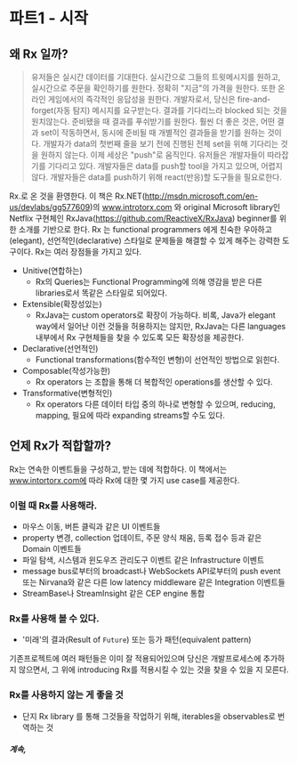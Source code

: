# 파트1 - 시작

## 왜 Rx 일까?

> 유저들은 실시간 데이터를 기대한다. 실시간으로 그들의 트윗메시지를 원하고, 실시간으로 주문을 확인하기를 원한다. 정확히 "지금"의 가격을 원한다. 또한 온라인 게임에서의 즉각적인 응답성을 원한다. 개발자로서, 당신은 fire-and-forget(자동 탐지) 메시지를 요구받는다. 결과를 기다리느라 blocked 되는 것을 원치않는다. 준비됐을 때 결과를 푸쉬받기를 원한다. 훨씬 더 좋은 것은, 어떤 결과 set이 작동하면서, 동시에 준비될 때 개별적인 결과들을 받기를 원하는 것이다. 개발자가 data의 첫번째 줄을 보기 전에 진행된 전체 set을 위해 기다리는 것을 원하지 않는다. 이제 세상은 "push"로 움직인다. 유저들은 개발자들이 따라잡기를 기다리고 있다. 개발자들은 data를 push할 tool을 가지고 있으며, 어렵지 않다. 개발자들은 data를 push하기 위해 react(반응)할 도구들을 필요로한다. 

Rx.로 온 것을 환영한다. 이 책은 Rx.NET(http://msdn.microsoft.com/en-us/devlabs/gg577609)의 www.introtorx.com 와 original Microsoft library인 Netflix 구현체인 RxJava(https://github.com/ReactiveX/RxJava) beginner를 위한 소개를 기반으로 한다. Rx 는 functional programmers 에게 친숙한 우아하고(elegant), 선언적인(declarative) 스타일로 문제들을 해결할 수 있게 해주는 강력한 도구이다. 
Rx는 여러 장점들을 가지고 있다. 

* Unitive(연합하는)
    * Rx의 Queries는 Functional Programming에 의해 영감을 받은 다른 libraries로서 똑같은 스타일로 되어있다. 
* Extensible(확장성있는)
    * RxJava는 custom operators로 확장이 가능하다. 비록, Java가 elegant way에서 일어난 이런 것들을 허용하지는 않지만, RxJava는 다른 languages 내부에서 Rx 구현체들을 찾을 수 있도록 모든 확장성을 제공한다.
* Declarative(선언적인)
    * Functional transformations(함수적인 변형)이 선언적인 방법으로 읽힌다.  
* Composable(작성가능한)
    * Rx operators 는 조합을 통해 더 복합적인 operations를 생산할 수 있다.
* Transformative(변형적인)
    * Rx operators 다른 데이터 타입 중의 하나로 변형할 수 있으며, reducing, mapping, 필요에 따라 expanding streams할 수도 있다.


## 언제 Rx가 적합할까?

Rx는 연속한 이벤트들을 구성하고, 받는 데에 적합하다. 이 책에서는 www.intortorx.com에 따라 Rx에 대한 몇 가지 use case를 제공한다.

### 이럴 때 Rx를 사용해라.

* 마우스 이동, 버튼 클릭과 같은 UI 이벤트들
* property 변경, collection 업데이트, 주문 양식 채움, 등록 접수 등과 같은
  Domain 이벤트들
* 파일 탐색, 시스템과 윈도우즈 관리도구 이벤트 같은 Infrastructure 이벤트
* message bus로부터의 broadcast나 WebSockets API로부터의 push event 또는 
  Nirvana와 같은 다른 low latency middleware 같은 Integration 이벤트들
* StreamBase나 StreamInsight 같은 CEP engine 통합

### Rx를 사용해 볼 수 있다.

* '미래'의 결과(Result of `Future`) 또는 등가 패턴(equivalent pattern)

기존프로젝트에 여러 패턴들은 이미 잘 적용되어있으며 당신은 개발프로세스에 추가하지 않으면서, 그 위에 introducing Rx를 적용시킬 수 있는 것을 찾을 수 있을 지 모른다. 

### Rx를 사용하지 않는 게 좋을 것

* 단지 Rx library 를 통해 그것들을 작업하기 위해, iterables을 observables로 번역하는 것


##### 계속, 
